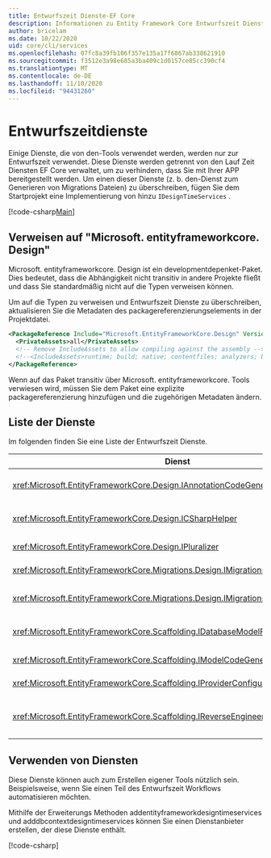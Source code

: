 ```yaml
---
title: Entwurfszeit Dienste-EF Core
description: Informationen zu Entity Framework Core Entwurfszeit Diensten
author: bricelam
ms.date: 10/22/2020
uid: core/cli/services
ms.openlocfilehash: 07fc8a39fb106f357e135a17f6867ab338621910
ms.sourcegitcommit: f3512e3a98e685a3ba409c1d0157ce85cc390cf4
ms.translationtype: MT
ms.contentlocale: de-DE
ms.lasthandoff: 11/10/2020
ms.locfileid: "94431260"
---
```

# <a name="design-time-services"></a>Entwurfszeitdienste

Einige Dienste, die von den-Tools verwendet werden, werden nur zur Entwurfszeit verwendet. Diese Dienste werden getrennt von den Lauf Zeit Diensten EF Core verwaltet, um zu verhindern, dass Sie mit Ihrer APP bereitgestellt werden. Um einen dieser Dienste (z. b. den-Dienst zum Generieren von Migrations Dateien) zu überschreiben, fügen Sie dem Startprojekt eine Implementierung von hinzu `IDesignTimeServices` .

[!code-csharp[Main](../../../samples/core/Miscellaneous/CommandLine/DesignTimeServices.cs#DesignTimeServices)]

## <a name="referencing-microsoftentityframeworkcoredesign"></a>Verweisen auf "Microsoft. entityframeworkcore. Design"

Microsoft. entityframeworkcore. Design ist ein developmentdepenket-Paket. Dies bedeutet, dass die Abhängigkeit nicht transitiv in andere Projekte fließt und dass Sie standardmäßig nicht auf die Typen verweisen können.

Um auf die Typen zu verweisen und Entwurfszeit Dienste zu überschreiben, aktualisieren Sie die Metadaten des packagereferenzierungselements in der Projektdatei.

```xml
<PackageReference Include="Microsoft.EntityFrameworkCore.Design" Version="3.1.9">
  <PrivateAssets>all</PrivateAssets>
  <!-- Remove IncludeAssets to allow compiling against the assembly -->
  <!--<IncludeAssets>runtime; build; native; contentfiles; analyzers; buildtransitive</IncludeAssets>-->
</PackageReference>
```

Wenn auf das Paket transitiv über Microsoft. entityframeworkcore. Tools verwiesen wird, müssen Sie dem Paket eine explizite packagereferenzierung hinzufügen und die zugehörigen Metadaten ändern.

## <a name="list-of-services"></a>Liste der Dienste

Im folgenden finden Sie eine Liste der Entwurfszeit Dienste.

Dienst                                                                              | BESCHREIBUNG
------------------------------------------------------------------------------------ | -----------
<xref:Microsoft.EntityFrameworkCore.Design.IAnnotationCodeGenerator>                 | Generiert den Code für entsprechende Modell Anmerkungen.
<xref:Microsoft.EntityFrameworkCore.Design.ICSharpHelper>                            | Unterstützt die Erstellung von c#-Code.
<xref:Microsoft.EntityFrameworkCore.Design.IPluralizer>                              | Pluralisiert und singularisiert Wörter.
<xref:Microsoft.EntityFrameworkCore.Migrations.Design.IMigrationsCodeGenerator>      | Generiert Code für eine Migration.
<xref:Microsoft.EntityFrameworkCore.Migrations.Design.IMigrationsScaffolder>         | Die Hauptklasse für die Verwaltung von Migrations Dateien.
<xref:Microsoft.EntityFrameworkCore.Scaffolding.IDatabaseModelFactory>               | Erstellt ein Datenbankmodell aus einer Datenbank.
<xref:Microsoft.EntityFrameworkCore.Scaffolding.IModelCodeGenerator>                 | Generiert Code für ein Modell.
<xref:Microsoft.EntityFrameworkCore.Scaffolding.IProviderConfigurationCodeGenerator> | Generiert den onkonfigurierungscode.
<xref:Microsoft.EntityFrameworkCore.Scaffolding.IReverseEngineerScaffolder>          | Die Hauptklasse für das Gerüstbau von rückwärts entwickelten Modellen.

## <a name="using-services"></a>Verwenden von Diensten

Diese Dienste können auch zum Erstellen eigener Tools nützlich sein. Beispielsweise, wenn Sie einen Teil des Entwurfszeit Workflows automatisieren möchten.

Mithilfe der Erweiterungs Methoden addentityframeworkdesigntimeservices und adddbcontextdesigntimeservices können Sie einen Dienstanbieter erstellen, der diese Dienste enthält.

[!code-csharp[](../../../samples/core/Miscellaneous/CommandLine/CustomTools.cs#CustomTools)]
